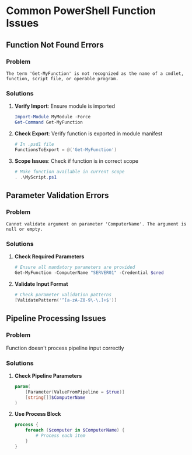# Common PowerShell Function Issues

## Function Not Found Errors

### Problem
```
The term 'Get-MyFunction' is not recognized as the name of a cmdlet, function, script file, or operable program.
```

### Solutions
1. **Verify Import**: Ensure module is imported
   ```powershell
   Import-Module MyModule -Force
   Get-Command Get-MyFunction
   ```

2. **Check Export**: Verify function is exported in module manifest
   ```powershell
   # In .psd1 file
   FunctionsToExport = @('Get-MyFunction')
   ```

3. **Scope Issues**: Check if function is in correct scope
   ```powershell
   # Make function available in current scope
   . .\MyScript.ps1
   ```

## Parameter Validation Errors

### Problem
```
Cannot validate argument on parameter 'ComputerName'. The argument is null or empty.
```

### Solutions
1. **Check Required Parameters**
   ```powershell
   # Ensure all mandatory parameters are provided
   Get-MyFunction -ComputerName "SERVER01" -Credential $cred
   ```

2. **Validate Input Format**
   ```powershell
   # Check parameter validation patterns
   [ValidatePattern('^[a-zA-Z0-9\-\.]+$')]
   ```

## Pipeline Processing Issues

### Problem
Function doesn't process pipeline input correctly

### Solutions
1. **Check Pipeline Parameters**
   ```powershell
   param(
       [Parameter(ValueFromPipeline = $true)]
       [string[]]$ComputerName
   )
   ```

2. **Use Process Block**
   ```powershell
   process {
       foreach ($computer in $ComputerName) {
           # Process each item
       }
   }
   ```
